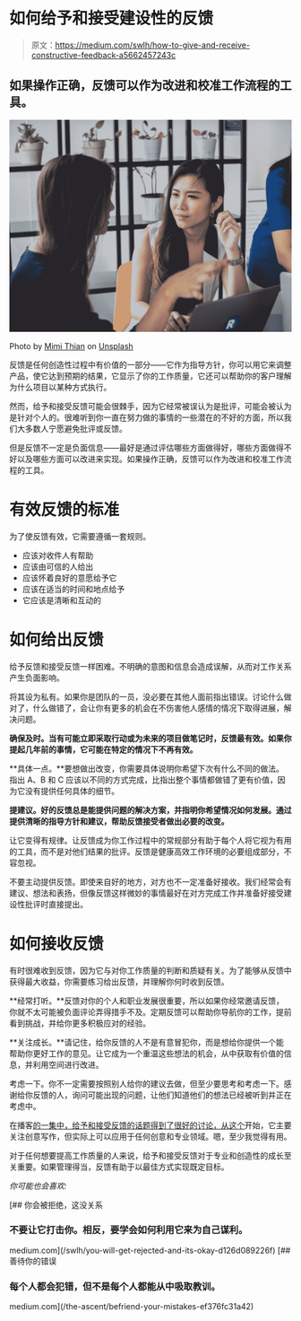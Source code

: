 # 如何给予和接受建设性的反馈

> 原文：<https://medium.com/swlh/how-to-give-and-receive-constructive-feedback-a5662457243c>

## 如果操作正确，反馈可以作为改进和校准工作流程的工具。

![](img/bf11a500023b67ccc6b433ff88b16279.png)

Photo by [Mimi Thian](https://unsplash.com/@mimithian?utm_source=medium&utm_medium=referral) on [Unsplash](https://unsplash.com?utm_source=medium&utm_medium=referral)

反馈是任何创造性过程中有价值的一部分——它作为指导方针，你可以用它来调整产品，使它达到预期的结果，它显示了你的工作质量，它还可以帮助你的客户理解为什么项目以某种方式执行。

然而，给予和接受反馈可能会很棘手，因为它经常被误认为是批评，可能会被认为是针对个人的。很难听到你一直在努力做的事情的一些潜在的不好的方面，所以我们大多数人宁愿避免批评或反馈。

但是反馈不一定是负面信息——最好是通过评估哪些方面做得好，哪些方面做得不好以及哪些方面可以改进来实现。如果操作正确，反馈可以作为改进和校准工作流程的工具。

# 有效反馈的标准

为了使反馈有效，它需要遵循一套规则。

*   应该对收件人有帮助
*   应该由可信的人给出
*   应该怀着良好的意愿给予它
*   应该在适当的时间和地点给予
*   它应该是清晰和互动的

# 如何给出反馈

给予反馈和接受反馈一样困难。不明确的意图和信息会造成误解，从而对工作关系产生负面影响。

将其设为私有。如果你是团队的一员，没必要在其他人面前指出错误。讨论什么做对了，什么做错了，会让你有更多的机会在不伤害他人感情的情况下取得进展，解决问题。

**确保及时。当有可能立即采取行动或为未来的项目做笔记时，反馈最有效。如果你提起几年前的事情，它可能在特定的情况下不再有效。**

**具体一点。**要想做出改变，你需要具体说明你希望下次有什么不同的做法。指出 A、B 和 C 应该以不同的方式完成，比指出整个事情都做错了更有价值，因为它没有提供任何具体的细节。

**提建议。好的反馈总是能提供问题的解决方案，并指明你希望情况如何发展。通过提供清晰的指导方针和建议，帮助反馈接受者做出必要的改变。**

让它变得有规律。让反馈成为你工作过程中的常规部分有助于每个人将它视为有用的工具，而不是对他们结果的批评。反馈是健康高效工作环境的必要组成部分，不容忽视。

不要主动提供反馈。即使来自好的地方，对方也不一定准备好接收。我们经常会有建议、想法和表扬，但像反馈这样微妙的事情最好在对方完成工作并准备好接受建设性批评时直接提出。

# 如何接收反馈

有时很难收到反馈，因为它与对你工作质量的判断和质疑有关。为了能够从反馈中获得最大收益，你需要练习给出反馈，并理解你何时收到反馈。

**经常打听。**反馈对你的个人和职业发展很重要，所以如果你经常邀请反馈，你就不太可能被负面评论弄得措手不及。定期反馈可以帮助你导航你的工作，提前看到挑战，并给你更多积极应对的经验。

**关注成长。**请记住，给你反馈的人不是有意冒犯你，而是想给你提供一个能帮助你更好工作的意见。让它成为一个重温这些想法的机会，从中获取有价值的信息，并利用空间进行改进。

考虑一下。你不一定需要按照别人给你的建议去做，但至少要思考和考虑一下。感谢给你反馈的人，询问可能出现的问题，让他们知道他们的想法已经被听到并正在考虑中。

在播客[的一集中，给予和接受反馈的话题得到了很好的讨论，从这个](http://www.nightvalepresents.com/startwiththis)开始，它主要关注创意写作，但实际上可以应用于任何创意和专业领域。嗯，至少我觉得有用。

对于任何想要提高工作质量的人来说，给予和接受反馈对于专业和创造性的成长至关重要。如果管理得当，反馈有助于以最佳方式实现既定目标。

*你可能也会喜欢:*

[](/swlh/you-will-get-rejected-and-its-okay-d126d089226f) [## 你会被拒绝，这没关系

### 不要让它打击你。相反，要学会如何利用它来为自己谋利。

medium.com](/swlh/you-will-get-rejected-and-its-okay-d126d089226f) [](/the-ascent/befriend-your-mistakes-ef376fc31a42) [## 善待你的错误

### 每个人都会犯错，但不是每个人都能从中吸取教训。

medium.com](/the-ascent/befriend-your-mistakes-ef376fc31a42)
